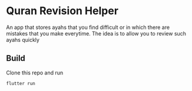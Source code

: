 # Quran Revision Helper

An app that stores ayahs that you find difficult or in which there are mistakes that you make everytime. The idea is to allow you to review such ayahs quickly

## Build

Clone this repo and run

```
flutter run
```

